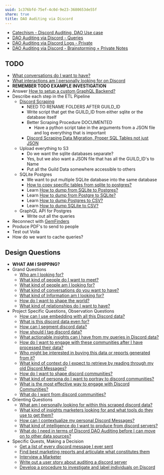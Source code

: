 ```yaml
---
uuid: 1c376bfd-75ef-4c0d-9e23-3680653de55f
share: true
title: DAO Auditing via Discord
---
```

- [Catechism - Discord Auditing, DAO Use case](/ed188fb4-fc23-4352-90f9-34b6fe1718e3)
- [DAO Auditing via Discord - Queries](/d5e65c1e-f806-49b1-87dd-bd9c24220f03)
- [DAO Auditing via Discord Logs - Private](/undefined)
- [DAO Auditing via Discord - Brainstorming + Private Notes](/undefined)

## TODO

* [What conversations do I want to have?](/undefined)
* [What interactions am I personally looking for on Discord](/undefined)
* **REMEMBER TODO EXAMPLE INVESTIGATION**
* Answer [How to setup a custom GraphQL Backend?](/undefined)
* Describe each step in the ETL Pipeline
	* [Discord Scraping](/undefined)
		* NEED TO RENAME FOLDERS AFTER GUILD_ID
		* Write script that get the GUILD_ID from either sqlite or the database itself
		* Better Scraping Procedure DOCUMENTED
			* Have a python script take in the arguments from a JSON file and log everything that is important
		* [Discord Scraping Data Migration, Proper SQL Tables not just JSON](/undefined)
	* Upload everything to S3
		* Do we want the sqlite databases separate?
		* Yes, but we also want a JSON file that has all the GUILD_ID's to Name
		* Put all the Guild Data somewhere accessible to others
	* SQLite Postgres
		* We want to put multiple SQLite database into the same database
		* [How to copy specific tables from sqlite to postgres?](/undefined)
		* Learn [How to dump from SQLite to Postgres?](/undefined)
		* Learn [How to dump from Postgre to SQLite?](/undefined)
		* Learn [How to dump Postgres to CSV?](/undefined)
		* Learn [How to dump SQLite to CSV?](/undefined)
	* GraphQL API for Postgres
		* Write out all the queries
* Reconnect with [GemFinders](/undefined)
* Produce PDF's to send to people
* Test out Voila
* How do we want to cache queries?

## Design Questions

* **WHAT AM I SHIPPING?**
* Grand Questions
	* [Who am I looking for?](/undefined)
	* [What kind of people do I want to meet?](/undefined)
	* [What kind of people am I looking for?](/undefined)
	* [What kind of conversations do you want to have?](/undefined)
	* [What kind of Information am I looking for?](/undefined)
	* [How do I want to shape the world?](/undefined)
	* [What kind of relationships do I want to have?](/undefined)
* Project Specific Questions, Observation Questions
	* [How can I use embedding with all this Discord data?](/undefined)
	* [What is this discord data even for?](/undefined)
	* [How can I segment discord data?](/undefined)
	* [How should I tag discord data?](/97db473e-47e8-43ac-a7f0-ae7e0e28e9f5)
	* [What actionable insights can I have from my queries in Discord data?](/undefined)
	* [How do I want to engage with these communities after I have processed their data?](/undefined)
	* [Who might be interested in buying this data or reports generated from it?](/undefined)
	* [What kind of context do I expect to retrieve by reading through my old Discord Messages?](/undefined)
	* [How do I want to shape discord communities?](/undefined)
	* [What kind of persona do I want to portray to discord communities?](/undefined)
	* [What is the most effective way to engage with Discord Communities?](/undefined)
	* [What do I want from discord communities?](/undefined)
* Orienting Questions
	* [What am I personally looking for within this scraped discord data?](/undefined)
	* [What kind of insights marketers looking for and what tools do they use to get them?](/undefined)
	* [How can I contextualize my personal Discord Messages?](/undefined)
	* [What kind of intelligence do I want to produce from discord servers?](/undefined)
	* [What do I need in terms of Discord DAO Auditing before I can move on to other data sources?](/undefined)
* Specific Quests, Making a Decision
	* [Get a list of every discord message I ever sent](/undefined)
	* [Find best marketing reports and articulate what constitutes them](/undefined)
	* [Interview a Marketer](/undefined)
	* [Write out a user story about auditing a discord server](/undefined)
	* [Develop a procedure to investigate and label individuals on Discord](/undefined)